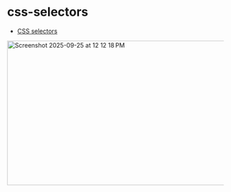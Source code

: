 # css-selectors

- [CSS selectors](https://developer.mozilla.org/en-US/docs/Web/CSS/CSS_selectors)


<img width="708" height="336" alt="Screenshot 2025-09-25 at 12 12 18 PM" src="https://github.com/user-attachments/assets/c497ad39-8858-4ff2-88af-0a1e8b863757" />
